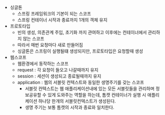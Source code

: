 - 싱글톤
    - 스프링 프레임워크의 기본이 되는 스코프
    - 스프링 컨테이너 시작과 종료까지 1개의 객체 유지
- 프로토타입
    - 빈의 생성, 의존관계 주입, 초기화 까지 관여하고 이후에는 컨테이너에서 관리하지 않는 스코프
    - 따라서 매번 요청마다 새로 만들어짐
    - 싱글톤은 스프링이 실행될떄 생성되지만, 프로토타입은 요청할때 생성
- 웹스코프
    - 웹환경에서 동작하는 스코프
    - request : 각 요청이 들오고 나갈때까지 유지
    - session : 세션이 생성되고 종료될때까지 유지
    - application : 웹의 서블릿 컨텍스트와 동일한 생명주기를 갖는 스코프
        - 서블릿 컨텍스트는 웹 애플리케이션내에 있는 모든 서블릿들을 관리하며 정보공유할 수 있게 도와주는 역할을 하는데, 톰캣 컨테이너가 실행 시 애플리케이션 하나당 한개의 서블릿컨텍스트가 생성된다.
        - 생명 주기는 보통 톰캣의 시작과 종료와 일치한다.
